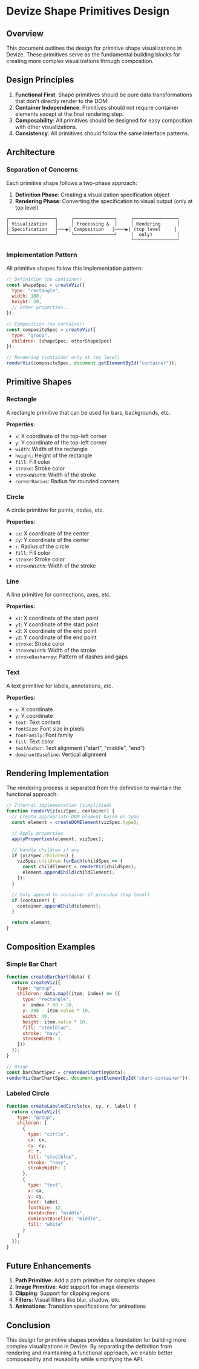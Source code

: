 # Devize Shape Primitives Design

## Overview

This document outlines the design for primitive shape visualizations in Devize. These primitives serve as the fundamental building blocks for creating more complex visualizations through composition.

## Design Principles

1. **Functional First**: Shape primitives should be pure data transformations that don't directly render to the DOM.
2. **Container Independence**: Primitives should not require container elements except at the final rendering step.
3. **Composability**: All primitives should be designed for easy composition with other visualizations.
4. **Consistency**: All primitives should follow the same interface patterns.

## Architecture

### Separation of Concerns

Each primitive shape follows a two-phase approach:
1. **Definition Phase**: Creating a visualization specification object
2. **Rendering Phase**: Converting the specification to visual output (only at top level)

```
┌─────────────────┐     ┌───────────────┐     ┌────────────────┐
│ Visualization   │     │ Processing &  │     │ Rendering      │
│ Specification   │───▶│ Composition   │────▶│ (top level     │
└─────────────────┘     └───────────────┘     │  only)         │
                                              └────────────────┘
```

### Implementation Pattern

All primitive shapes follow this implementation pattern:

```javascript
// Definition (no container)
const shapeSpec = createViz({
  type: "rectangle",
  width: 100,
  height: 50,
  // other properties...
});

// Composition (no container)
const compositeSpec = createViz({
  type: "group",
  children: [shapeSpec, otherShapeSpec]
});

// Rendering (container only at top level)
renderViz(compositeSpec, document.getElementById("container"));
```

## Primitive Shapes

### Rectangle

A rectangle primitive that can be used for bars, backgrounds, etc.

**Properties:**
- `x`: X coordinate of the top-left corner
- `y`: Y coordinate of the top-left corner
- `width`: Width of the rectangle
- `height`: Height of the rectangle
- `fill`: Fill color
- `stroke`: Stroke color
- `strokeWidth`: Width of the stroke
- `cornerRadius`: Radius for rounded corners

### Circle

A circle primitive for points, nodes, etc.

**Properties:**
- `cx`: X coordinate of the center
- `cy`: Y coordinate of the center
- `r`: Radius of the circle
- `fill`: Fill color
- `stroke`: Stroke color
- `strokeWidth`: Width of the stroke

### Line

A line primitive for connections, axes, etc.

**Properties:**
- `x1`: X coordinate of the start point
- `y1`: Y coordinate of the start point
- `x2`: X coordinate of the end point
- `y2`: Y coordinate of the end point
- `stroke`: Stroke color
- `strokeWidth`: Width of the stroke
- `strokeDasharray`: Pattern of dashes and gaps

### Text

A text primitive for labels, annotations, etc.

**Properties:**
- `x`: X coordinate
- `y`: Y coordinate
- `text`: Text content
- `fontSize`: Font size in pixels
- `fontFamily`: Font family
- `fill`: Text color
- `textAnchor`: Text alignment ("start", "middle", "end")
- `dominantBaseline`: Vertical alignment

## Rendering Implementation

The rendering process is separated from the definition to maintain the functional approach:

```javascript
// Internal implementation (simplified)
function renderViz(vizSpec, container) {
  // Create appropriate DOM element based on type
  const element = createDOMElement(vizSpec.type);

  // Apply properties
  applyProperties(element, vizSpec);

  // Handle children if any
  if (vizSpec.children) {
    vizSpec.children.forEach(childSpec => {
      const childElement = renderViz(childSpec);
      element.appendChild(childElement);
    });
  }

  // Only append to container if provided (top level)
  if (container) {
    container.appendChild(element);
  }

  return element;
}
```

## Composition Examples

### Simple Bar Chart

```javascript
function createBarChart(data) {
  return createViz({
    type: "group",
    children: data.map((item, index) => ({
      type: "rectangle",
      x: index * 60 + 20,
      y: 200 - item.value * 10,
      width: 40,
      height: item.value * 10,
      fill: "steelblue",
      stroke: "navy",
      strokeWidth: 1
    }))
  });
}

// Usage
const barChartSpec = createBarChart(myData);
renderViz(barChartSpec, document.getElementById("chart-container"));
```

### Labeled Circle

```javascript
function createLabeledCircle(cx, cy, r, label) {
  return createViz({
    type: "group",
    children: [
      {
        type: "circle",
        cx: cx,
        cy: cy,
        r: r,
        fill: "steelblue",
        stroke: "navy",
        strokeWidth: 1
      },
      {
        type: "text",
        x: cx,
        y: cy,
        text: label,
        fontSize: 12,
        textAnchor: "middle",
        dominantBaseline: "middle",
        fill: "white"
      }
    ]
  });
}
```

## Future Enhancements

1. **Path Primitive**: Add a path primitive for complex shapes
2. **Image Primitive**: Add support for image elements
3. **Clipping**: Support for clipping regions
4. **Filters**: Visual filters like blur, shadow, etc.
5. **Animations**: Transition specifications for animations

## Conclusion

This design for primitive shapes provides a foundation for building more complex visualizations in Devize. By separating the definition from rendering and maintaining a functional approach, we enable better composability and reusability while simplifying the API.
